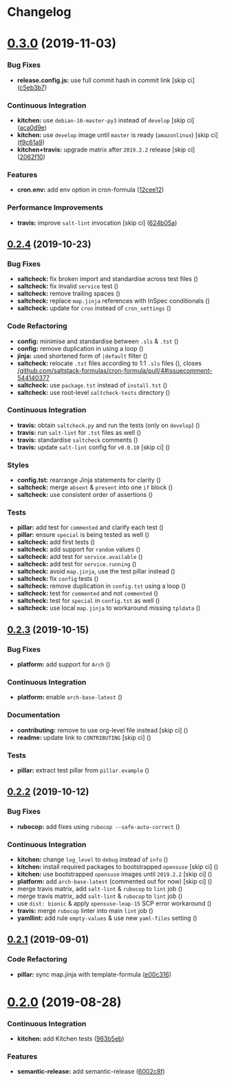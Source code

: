 # Changelog

# [0.3.0](https://github.com/saltstack-formulas/cron-formula/compare/v0.2.4...v0.3.0) (2019-11-03)


### Bug Fixes

* **release.config.js:** use full commit hash in commit link [skip ci] ([c5eb3b7](https://github.com/saltstack-formulas/cron-formula/commit/c5eb3b78bcfa635ca7a2df01c03e5b60b4ed2758))


### Continuous Integration

* **kitchen:** use `debian-10-master-py3` instead of `develop` [skip ci] ([aca0d9e](https://github.com/saltstack-formulas/cron-formula/commit/aca0d9e437c951f798fe097415746218d84dea58))
* **kitchen:** use `develop` image until `master` is ready (`amazonlinux`) [skip ci] ([f9c61a9](https://github.com/saltstack-formulas/cron-formula/commit/f9c61a98593a90d5d4f5b0119a2f486fe70ea133))
* **kitchen+travis:** upgrade matrix after `2019.2.2` release [skip ci] ([2062f10](https://github.com/saltstack-formulas/cron-formula/commit/2062f10f947155b051ce93e7636cbd9bdb604a6c))


### Features

* **cron.env:** add env option in cron-formula ([12cee12](https://github.com/saltstack-formulas/cron-formula/commit/12cee122279fc0abe113d35d59b626e2f94913ae))


### Performance Improvements

* **travis:** improve `salt-lint` invocation [skip ci] ([624b05a](https://github.com/saltstack-formulas/cron-formula/commit/624b05a180a0013c0973e271e382cc46cf12b9c5))

## [0.2.4](https://github.com/saltstack-formulas/cron-formula/compare/v0.2.3...v0.2.4) (2019-10-23)


### Bug Fixes

* **saltcheck:** fix broken import and standardise across test files ([](https://github.com/saltstack-formulas/cron-formula/commit/7911b71))
* **saltcheck:** fix invalid `service` test ([](https://github.com/saltstack-formulas/cron-formula/commit/677c956))
* **saltcheck:** remove trailing spaces ([](https://github.com/saltstack-formulas/cron-formula/commit/aada0ae))
* **saltcheck:** replace `map.jinja` references with InSpec conditionals ([](https://github.com/saltstack-formulas/cron-formula/commit/7e9e619))
* **saltcheck:** update for `cron` instead of `cron_settings` ([](https://github.com/saltstack-formulas/cron-formula/commit/26cfa4f))


### Code Refactoring

* **config:** minimise and standardise between `.sls` & `.tst` ([](https://github.com/saltstack-formulas/cron-formula/commit/18585bd))
* **config:** remove duplication in using a loop ([](https://github.com/saltstack-formulas/cron-formula/commit/652ebff))
* **jinja:** used shortened form of `|default` filter ([](https://github.com/saltstack-formulas/cron-formula/commit/a0f891e))
* **saltcheck:** relocate `.tst` files according to 1:1 `.sls` files ([](https://github.com/saltstack-formulas/cron-formula/commit/ee65236)), closes [/github.com/saltstack-formulas/cron-formula/pull/4#issuecomment-544140377](https://github.com//github.com/saltstack-formulas/cron-formula/pull/4/issues/issuecomment-544140377)
* **saltcheck:** use `package.tst` instead of `install.tst` ([](https://github.com/saltstack-formulas/cron-formula/commit/d2c9544))
* **saltcheck:** use root-level `saltcheck-tests` directory ([](https://github.com/saltstack-formulas/cron-formula/commit/6e54c3f))


### Continuous Integration

* **travis:** obtain `saltcheck.py` and run the tests (only on `develop`) ([](https://github.com/saltstack-formulas/cron-formula/commit/8ae46e5))
* **travis:** run `salt-lint` for `.tst` files as well ([](https://github.com/saltstack-formulas/cron-formula/commit/baab964))
* **travis:** standardise `saltcheck` comments ([](https://github.com/saltstack-formulas/cron-formula/commit/e23276b))
* **travis:** update `salt-lint` config for `v0.0.10` [skip ci] ([](https://github.com/saltstack-formulas/cron-formula/commit/b701d79))


### Styles

* **config.tst:** rearrange Jinja statements for clarity ([](https://github.com/saltstack-formulas/cron-formula/commit/8abec54))
* **saltcheck:** merge `absent` & `present` into one `if` block ([](https://github.com/saltstack-formulas/cron-formula/commit/33f344c))
* **saltcheck:** use consistent order of assertions ([](https://github.com/saltstack-formulas/cron-formula/commit/88229f0))


### Tests

* **pillar:** add test for `commented` and clarify each test ([](https://github.com/saltstack-formulas/cron-formula/commit/3d0dcb2))
* **pillar:** ensure `special` is being tested as well ([](https://github.com/saltstack-formulas/cron-formula/commit/951a959))
* **saltcheck:** add first tests ([](https://github.com/saltstack-formulas/cron-formula/commit/9847aff))
* **saltcheck:** add support for `random` values ([](https://github.com/saltstack-formulas/cron-formula/commit/007970f))
* **saltcheck:** add test for `service.available` ([](https://github.com/saltstack-formulas/cron-formula/commit/226eb88))
* **saltcheck:** add test for `service.running` ([](https://github.com/saltstack-formulas/cron-formula/commit/5cdc50f))
* **saltcheck:** avoid `map.jinja`, use the test pillar instead ([](https://github.com/saltstack-formulas/cron-formula/commit/cce5e67))
* **saltcheck:** fix `config` tests ([](https://github.com/saltstack-formulas/cron-formula/commit/9225b18))
* **saltcheck:** remove duplication in `config.tst` using a loop ([](https://github.com/saltstack-formulas/cron-formula/commit/72281c7))
* **saltcheck:** test for `commented` and not `commented` ([](https://github.com/saltstack-formulas/cron-formula/commit/5070611))
* **saltcheck:** test for `special` in `config.tst` as well ([](https://github.com/saltstack-formulas/cron-formula/commit/6f2b323))
* **saltcheck:** use local `map.jinja` to workaround missing `tpldata` ([](https://github.com/saltstack-formulas/cron-formula/commit/8845b3c))

## [0.2.3](https://github.com/saltstack-formulas/cron-formula/compare/v0.2.2...v0.2.3) (2019-10-15)


### Bug Fixes

* **platform:** add support for `Arch` ([](https://github.com/saltstack-formulas/cron-formula/commit/a9968e3))


### Continuous Integration

* **platform:** enable `arch-base-latest` ([](https://github.com/saltstack-formulas/cron-formula/commit/525ecee))


### Documentation

* **contributing:** remove to use org-level file instead [skip ci] ([](https://github.com/saltstack-formulas/cron-formula/commit/c12034a))
* **readme:** update link to `CONTRIBUTING` [skip ci] ([](https://github.com/saltstack-formulas/cron-formula/commit/eccccb6))


### Tests

* **pillar:** extract test pillar from `pillar.example` ([](https://github.com/saltstack-formulas/cron-formula/commit/482e2d1))

## [0.2.2](https://github.com/saltstack-formulas/cron-formula/compare/v0.2.1...v0.2.2) (2019-10-12)


### Bug Fixes

* **rubocop:** add fixes using `rubocop --safe-auto-correct` ([](https://github.com/saltstack-formulas/cron-formula/commit/23fa917))


### Continuous Integration

* **kitchen:** change `log_level` to `debug` instead of `info` ([](https://github.com/saltstack-formulas/cron-formula/commit/dfa8565))
* **kitchen:** install required packages to bootstrapped `opensuse` [skip ci] ([](https://github.com/saltstack-formulas/cron-formula/commit/daf41cb))
* **kitchen:** use bootstrapped `opensuse` images until `2019.2.2` [skip ci] ([](https://github.com/saltstack-formulas/cron-formula/commit/91a050e))
* **platform:** add `arch-base-latest` (commented out for now) [skip ci] ([](https://github.com/saltstack-formulas/cron-formula/commit/dbeafde))
* merge travis matrix, add `salt-lint` & `rubocop` to `lint` job ([](https://github.com/saltstack-formulas/cron-formula/commit/fe3b733))
* merge travis matrix, add `salt-lint` & `rubocop` to `lint` job ([](https://github.com/saltstack-formulas/cron-formula/commit/ef8ac40))
* use `dist: bionic` & apply `opensuse-leap-15` SCP error workaround ([](https://github.com/saltstack-formulas/cron-formula/commit/e1d7d1b))
* **travis:** merge `rubocop` linter into main `lint` job ([](https://github.com/saltstack-formulas/cron-formula/commit/67c704c))
* **yamllint:** add rule `empty-values` & use new `yaml-files` setting ([](https://github.com/saltstack-formulas/cron-formula/commit/67475b0))

## [0.2.1](https://github.com/saltstack-formulas/cron-formula/compare/v0.2.0...v0.2.1) (2019-09-01)


### Code Refactoring

* **pillar:** sync map.jinja with template-formula ([e00c316](https://github.com/saltstack-formulas/cron-formula/commit/e00c316))

# [0.2.0](https://github.com/saltstack-formulas/cron-formula/compare/v0.1.0...v0.2.0) (2019-08-28)


### Continuous Integration

* **kitchen:** add Kitchen tests ([963b5eb](https://github.com/saltstack-formulas/cron-formula/commit/963b5eb))


### Features

* **semantic-release:** add semantic-release ([6002c8f](https://github.com/saltstack-formulas/cron-formula/commit/6002c8f))
